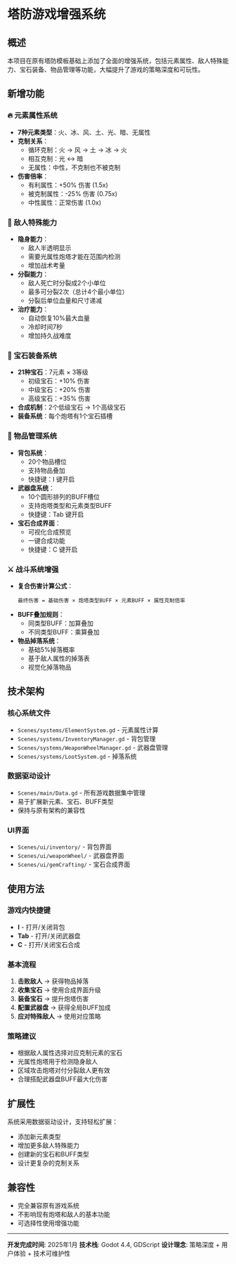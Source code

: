# 塔防游戏增强系统

## 概述
本项目在原有塔防模板基础上添加了全面的增强系统，包括元素属性、敌人特殊能力、宝石装备、物品管理等功能，大幅提升了游戏的策略深度和可玩性。

## 新增功能

### 🔥 元素属性系统
- **7种元素类型**：火、冰、风、土、光、暗、无属性
- **克制关系**：
  - 循环克制：火 → 风 → 土 → 冰 → 火
  - 相互克制：光 ↔ 暗
  - 无属性：中性，不克制也不被克制
- **伤害倍率**：
  - 有利属性：+50% 伤害 (1.5x)
  - 被克制属性：-25% 伤害 (0.75x)
  - 中性属性：正常伤害 (1.0x)

### 👾 敌人特殊能力
- **隐身能力**：
  - 敌人半透明显示
  - 需要光属性炮塔才能在范围内检测
  - 增加战术考量
- **分裂能力**：
  - 敌人死亡时分裂成2个小单位
  - 最多可分裂2次（总计4个最小单位）
  - 分裂后单位血量和尺寸递减
- **治疗能力**：
  - 自动恢复10%最大血量
  - 冷却时间7秒
  - 增加持久战难度

### 💎 宝石装备系统
- **21种宝石**：7元素 × 3等级
  - 初级宝石：+10% 伤害
  - 中级宝石：+20% 伤害  
  - 高级宝石：+35% 伤害
- **合成机制**：2个低级宝石 → 1个高级宝石
- **装备系统**：每个炮塔有1个宝石插槽

### 🎒 物品管理系统
- **背包系统**：
  - 20个物品槽位
  - 支持物品叠加
  - 快捷键：I 键开启
- **武器盘系统**：
  - 10个圆形排列的BUFF槽位
  - 支持炮塔类型和元素类型BUFF
  - 快捷键：Tab 键开启
- **宝石合成界面**：
  - 可视化合成预览
  - 一键合成功能
  - 快捷键：C 键开启

### ⚔️ 战斗系统增强
- **复合伤害计算公式**：
  ```
  最终伤害 = 基础伤害 × 炮塔类型BUFF × 元素BUFF × 属性克制倍率
  ```
- **BUFF叠加规则**：
  - 同类型BUFF：加算叠加
  - 不同类型BUFF：乘算叠加
- **物品掉落系统**：
  - 基础5%掉落概率
  - 基于敌人属性的掉落表
  - 视觉化掉落物品

## 技术架构

### 核心系统文件
- `Scenes/systems/ElementSystem.gd` - 元素属性计算
- `Scenes/systems/InventoryManager.gd` - 背包管理
- `Scenes/systems/WeaponWheelManager.gd` - 武器盘管理
- `Scenes/systems/LootSystem.gd` - 掉落系统

### 数据驱动设计
- `Scenes/main/Data.gd` - 所有游戏数据集中管理
- 易于扩展新元素、宝石、BUFF类型
- 保持与原有架构的兼容性

### UI界面
- `Scenes/ui/inventory/` - 背包界面
- `Scenes/ui/weaponWheel/` - 武器盘界面
- `Scenes/ui/gemCrafting/` - 宝石合成界面

## 使用方法

### 游戏内快捷键
- **I** - 打开/关闭背包
- **Tab** - 打开/关闭武器盘
- **C** - 打开/关闭宝石合成

### 基本流程
1. **击败敌人** → 获得物品掉落
2. **收集宝石** → 使用合成界面升级
3. **装备宝石** → 提升炮塔伤害
4. **配置武器盘** → 获得全局BUFF加成
5. **应对特殊敌人** → 使用对应策略

### 策略建议
- 根据敌人属性选择对应克制元素的宝石
- 光属性炮塔用于检测隐身敌人
- 区域攻击炮塔对付分裂敌人更有效
- 合理搭配武器盘BUFF最大化伤害

## 扩展性
系统采用数据驱动设计，支持轻松扩展：
- 添加新元素类型
- 增加更多敌人特殊能力
- 创建新的宝石和BUFF类型
- 设计更复杂的克制关系

## 兼容性
- 完全兼容原有游戏系统
- 不影响现有炮塔和敌人的基本功能
- 可选择性使用增强功能

---

**开发完成时间**: 2025年1月
**技术栈**: Godot 4.4, GDScript
**设计理念**: 策略深度 + 用户体验 + 技术可维护性